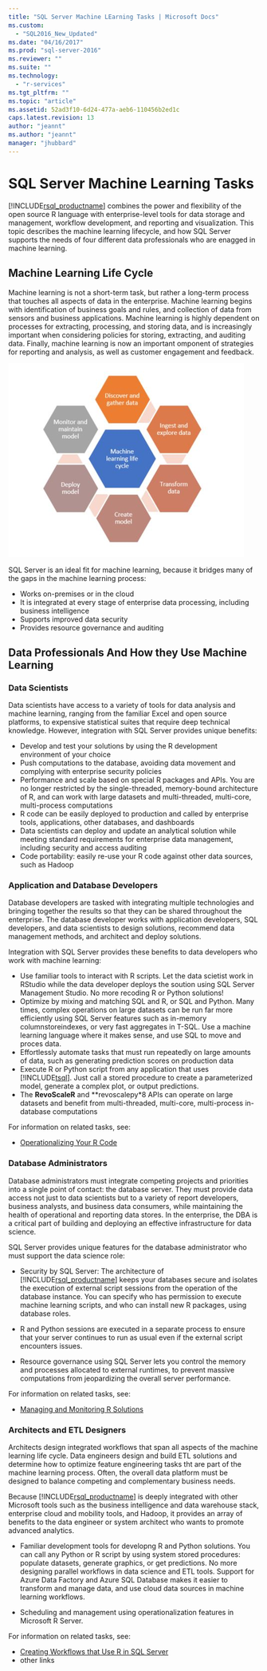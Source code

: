 ```yaml
---
title: "SQL Server Machine LEarning Tasks | Microsoft Docs"
ms.custom: 
  - "SQL2016_New_Updated"
ms.date: "04/16/2017"
ms.prod: "sql-server-2016"
ms.reviewer: ""
ms.suite: ""
ms.technology: 
  - "r-services"
ms.tgt_pltfrm: ""
ms.topic: "article"
ms.assetid: 52ad3f10-6d24-477a-aeb6-110456b2ed1c
caps.latest.revision: 13
author: "jeannt"
ms.author: "jeannt"
manager: "jhubbard"
---
```

# SQL Server Machine Learning Tasks

[!INCLUDE[rsql_productname](../../includes/rsql-productname-md.md)] combines the power and flexibility of the open source R language with enterprise-level tools for data storage and management, workflow development, and reporting and visualization. This topic describes the machine learning lifecycle, and how SQL Server supports the needs of four different data professionals who are enagged in machine learning.

## Machine Learning Life Cycle

Machine learning is not a short-term task, but rather a long-term process that touches all aspects of data in the enterprise. Machine learning begins with identification of business goals and rules, and collection of data from sensors and business applications. Machine learning is highly dependent on processes for extracting, processing, and storing data, and is increasingly important when considering policies for storing, extracting, and auditing data. Finally, machine learning is now an important omponent of strategies for reporting and analysis, as well as customer engagement and feedback.

![machine learning life cycle](media/machine-learning-life-cycle.png)

SQL Server is an ideal fit for machine learning, because it bridges many of the gaps in the machine learning process:

+ Works on-premises or in the cloud
+ It is integrated at every stage of enterprise data processing, including business intelligence
+ Supports improved data security
+ Provides resource governance and auditing

## Data Professionals And How they Use Machine Learning

### Data Scientists

Data scientists have access to a variety of tools for data analysis and machine learning, ranging from the familiar Excel and open source platforms, to expensive statistical suites that require deep technical knowledge. However, integration with SQL Server provides unique benefits:

+ Develop and test your solutions by using the R development environment of your choice
+ Push computations to the database, avoiding data movement and complying with enterprise security policies
+ Performance and scale based on special R packages and APIs. You are no longer restricted by the single-threaded, memory-bound architecture of R, and can work with large datasets and multi-threaded, multi-core, multi-process computations
+ R code can be easily deployed to production and called by enterprise tools, applications, other databases, and dashboards
+ Data scientists can deploy and update an analytical solution while meeting standard requirements for enterprise data management, including security and access auditing
+ Code portability: easily re-use your R code against other data sources, such as Hadoop

### Application and Database Developers

Database developers are tasked with integrating multiple technologies and bringing together the results so that they can be shared throughout the enterprise. The database developer works with application developers, SQL developers, and data scientists to design solutions, recommend data management methods, and architect and deploy solutions. 

Integration with SQL Server provides these benefits to data developers who work with machine learning:

+ Use familiar tools to interact with R scripts. Let the data scietist work in RStudio while the data developer deploys the soution using SQL Server Management Studio. No more recoding R or Python solutions!
+ Optimize by mixing and matching SQL and R, or SQL and Python. Many times, complex operations on large datasets can be run far more efficiently using SQL Server features such as in-memory columnstoreindexes, or very fast aggregates in T-SQL. Use a machine learning language where it makes sense, and use SQL to move and proces data.
+ Effortlessly automate tasks that must run repeatedly on large amounts of data, such as generating prediction scores on production data
+ Execute R or Python script from any application that uses [!INCLUDE[tsql](../../includes/tsql-md.md)]. Just call a stored procedure to create a parameterized model, generate a complex plot, or output predictions.
+ The **RevoScaleR** and **revoscalepy*8 APIs can operate on large datasets and benefit from multi-threaded, multi-core, multi-process in-database computations

For information on related tasks, see:
+ [Operationalizing Your R Code](../../advanced-analytics/r-services/operationalizing-your-r-code.md)

### Database Administrators

Database administrators must integrate competing projects and priorities into a single point of contact: the database server. They must provide data access not just to data scientists but to a variety of report developers, business analysts, and business data consumers, while maintaining the health of operational and reporting data stores. In the enterprise, the DBA is a critical part of building and deploying an effective infrastructure for data science. 

SQL Server provides unique features for the database administrator who must support the data science role:

+ Security by SQL Server: The architecture of [!INCLUDE[rsql_productname](../../includes/rsql-productname-md.md)] keeps your databases secure and isolates the execution of external script sessions from the operation of the database instance. You can specify who has permission to execute machine learning scripts, and who can install new R packages, using database roles.

+ R and Python sessions are executed in a separate process to ensure that your server continues to run as usual even if the external script encounters issues.

+ Resource governance using SQL Server lets you control the memory and processes allocated to external runtimes, to prevent massive computations from jeopardizing the overall server performance.

For information on related tasks, see:
+ [Managing and Monitoring R Solutions](../../advanced-analytics/r-services/managing-and-monitoring-r-solutions.md)

### Architects and ETL Designers

Architects design integrated workflows that span all aspects of the machine learning life cycle. Data engineers design and build ETL solutions and determine how to optimize feature engineering tasks tht are part of the machine learning process. Often, the overall data platform must be designed to balance competing and complementary business needs.

Because [!INCLUDE[rsql_productname](../../includes/rsql-productname-md.md)] is deeply integrated with other Microsoft tools such as the business intelligence and data warehouse stack, enterprise cloud and mobility tools, and Hadoop, it provides an array of benefits to the data engineer or system architect who wants to promote advanced analytics.

- Familiar development tools for developng R and Python solutions. You can call any Python or R script by using system stored procedures: populate datasets, generate graphics, or get predictions. No more designing parallel workflows in data science and ETL tools. Support for Azure Data Factory and Azure SQL Database makes it easier to transform and manage data, and use cloud data sources in machine learning workflows.

- Scheduling and management using operationalization features in Microsoft R Server.

For information on related tasks, see:
+ [Creating Workflows that Use R in SQL Server](../../advanced-analytics/r-services/creating-workflows-that-use-r-in-sql-server.md)
+ other links

